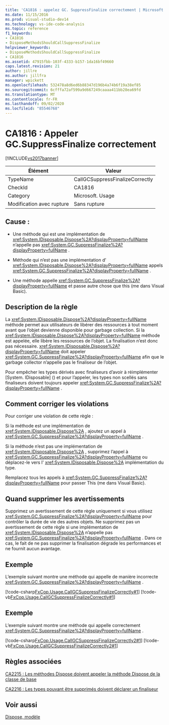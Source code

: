 ```yaml
---
title: 'CA1816 : appelez GC. SuppressFinalize correctement | Microsoft Docs'
ms.date: 11/15/2016
ms.prod: visual-studio-dev14
ms.technology: vs-ide-code-analysis
ms.topic: reference
f1_keywords:
- CA1816
- DisposeMethodsShouldCallSuppressFinalize
helpviewer_keywords:
- DisposeMethodsShouldCallSuppressFinalize
- CA1816
ms.assetid: 47915fbb-103f-4333-b157-1da16bf49660
caps.latest.revision: 21
author: jillre
ms.author: jillfra
manager: wpickett
ms.openlocfilehash: 532478a8d6ed6b88347d196b4a74b6f19a38ef85
ms.sourcegitcommit: 6cfffa72af599a9d667249caaaa411bb28ea69fd
ms.translationtype: MT
ms.contentlocale: fr-FR
ms.lasthandoff: 09/02/2020
ms.locfileid: "85546768"
---
```

# <a name="ca1816-call-gcsuppressfinalize-correctly"></a>CA1816 : Appeler GC.SuppressFinalize correctement
[!INCLUDE[vs2017banner](../includes/vs2017banner.md)]

|Élément|Valeur|
|-|-|
|TypeName|CallGCSuppressFinalizeCorrectly|
|CheckId|CA1816|
|Category|Microsoft. Usage|
|Modification avec rupture|Sans rupture|

## <a name="cause"></a>Cause :

- Une méthode qui est une implémentation de <xref:System.IDisposable.Dispose%2A?displayProperty=fullName> n’appelle pas <xref:System.GC.SuppressFinalize%2A?displayProperty=fullName> .

- Méthode qui n’est pas une implémentation d' <xref:System.IDisposable.Dispose%2A?displayProperty=fullName> appels <xref:System.GC.SuppressFinalize%2A?displayProperty=fullName> .

- Une méthode appelle <xref:System.GC.SuppressFinalize%2A?displayProperty=fullName> et passe autre chose que this (me dans Visual Basic).

## <a name="rule-description"></a>Description de la règle
 La <xref:System.IDisposable.Dispose%2A?displayProperty=fullName> méthode permet aux utilisateurs de libérer des ressources à tout moment avant que l’objet devienne disponible pour garbage collection. Si la <xref:System.IDisposable.Dispose%2A?displayProperty=fullName> méthode est appelée, elle libère les ressources de l’objet. La finalisation n’est donc pas nécessaire. <xref:System.IDisposable.Dispose%2A?displayProperty=fullName> doit appeler <xref:System.GC.SuppressFinalize%2A?displayProperty=fullName> afin que le garbage collector n’appelle pas le finaliseur de l’objet.

 Pour empêcher les types dérivés avec finaliseurs d’avoir à réimplémenter [System. IDisposable] (<!-- TODO: review code entity reference <xref:assetId:///System.IDisposable?qualifyHint=True&amp;autoUpgrade=False>  -->) et pour l’appeler, les types non scellés sans finaliseurs doivent toujours appeler <xref:System.GC.SuppressFinalize%2A?displayProperty=fullName> .

## <a name="how-to-fix-violations"></a>Comment corriger les violations
 Pour corriger une violation de cette règle :

 Si la méthode est une implémentation de <xref:System.IDisposable.Dispose%2A> , ajoutez un appel à <xref:System.GC.SuppressFinalize%2A?displayProperty=fullName> .

 Si la méthode n’est pas une implémentation de <xref:System.IDisposable.Dispose%2A> , supprimez l’appel à <xref:System.GC.SuppressFinalize%2A?displayProperty=fullName> ou déplacez-le vers l' <xref:System.IDisposable.Dispose%2A> implémentation du type.

 Remplacez tous les appels à <xref:System.GC.SuppressFinalize%2A?displayProperty=fullName> pour passer This (me dans Visual Basic).

## <a name="when-to-suppress-warnings"></a>Quand supprimer les avertissements
 Supprimez un avertissement de cette règle uniquement si vous utilisez <xref:System.GC.SuppressFinalize%2A?displayProperty=fullName> pour contrôler la durée de vie des autres objets. Ne supprimez pas un avertissement de cette règle si une implémentation de <xref:System.IDisposable.Dispose%2A> n’appelle pas <xref:System.GC.SuppressFinalize%2A?displayProperty=fullName> . Dans ce cas, le fait de ne pas supprimer la finalisation dégrade les performances et ne fournit aucun avantage.

## <a name="example"></a>Exemple
 L’exemple suivant montre une méthode qui appelle de manière incorrecte <xref:System.GC.SuppressFinalize%2A?displayProperty=fullName> .

 [!code-csharp[FxCop.Usage.CallGCSuppressFinalizeCorrectly#1](../snippets/csharp/VS_Snippets_CodeAnalysis/FxCop.Usage.CallGCSuppressFinalizeCorrectly/CS/FxCop.Usage.CallGCSuppressFinalizeCorrectly.cs#1)]
 [!code-vb[FxCop.Usage.CallGCSuppressFinalizeCorrectly#1](../snippets/visualbasic/VS_Snippets_CodeAnalysis/FxCop.Usage.CallGCSuppressFinalizeCorrectly/VB/FxCop.Usage.CallGCSuppressFinalizeCorrectly.vb#1)]

## <a name="example"></a>Exemple
 L’exemple suivant montre une méthode qui appelle correctement <xref:System.GC.SuppressFinalize%2A?displayProperty=fullName> .

 [!code-csharp[FxCop.Usage.CallGCSuppressFinalizeCorrectly2#1](../snippets/csharp/VS_Snippets_CodeAnalysis/FxCop.Usage.CallGCSuppressFinalizeCorrectly2/CS/FxCop.Usage.CallGCSuppressFinalizeCorrectly2.cs#1)]
 [!code-vb[FxCop.Usage.CallGCSuppressFinalizeCorrectly2#1](../snippets/visualbasic/VS_Snippets_CodeAnalysis/FxCop.Usage.CallGCSuppressFinalizeCorrectly2/VB/FxCop.Usage.CallGCSuppressFinalizeCorrectly2.vb#1)]

## <a name="related-rules"></a>Règles associées
 [CA2215 : Les méthodes Dispose doivent appeler la méthode Dispose de la classe de base](../code-quality/ca2215-dispose-methods-should-call-base-class-dispose.md)

 [CA2216 : Les types pouvant être supprimés doivent déclarer un finaliseur](../code-quality/ca2216-disposable-types-should-declare-finalizer.md)

## <a name="see-also"></a>Voir aussi
 [Dispose, modèle](https://msdn.microsoft.com/library/31a6c13b-d6a2-492b-9a9f-e5238c983bcb)
